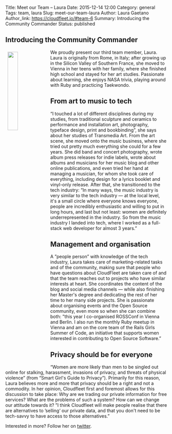 Title:  Meet our Team – Laura
Date: 2015-12-14 12:00
Category: general
Tags: team, laura
Slug: meet-our-team-laura
Author: Laura Gaetano
Author_link: https://cloudfleet.io/#team-6
Summary: Introducing the Community Commander
Status: published

## Introducing the Community Commander

<img class="intro-image" src="{filename}/img/Laura.png" style="float: left; width: 25%; margin: 0.5em">

We proudly present our third team member, Laura. Laura is originally from Rome, in Italy; after growing up in the Silicon Valley of Southern France, she moved to Vienna in her teens with her family, where she finished high school and stayed for her art studies. Passionate about learning, she enjoys NASA trivia, playing around with Ruby and practicing Taekwondo.

## From art to music to tech
“I touched a lot of different disciplines during my studies, from traditional sculpture and ceramics to performance and installation art, photography, typeface design, print and bookbinding”, she says about her studies of Transmedia Art. From the art scene, she moved onto the music business, where she tried out pretty much everything she could for a few years. She did band and concert photography, wrote album press releases for indie labels, wrote about albums and musicians for her music blog and other online publications, and even tried her hand at managing a musician, for whom she took care of everything, including design for a lyrics booklet and vinyl-only release.
After that, she transitioned to the tech industry: ”In many ways, the music industry is very similar to the tech industry — at the local level, it's a small circle where everyone knows everyone, people are incredibly enthusiastic and willing to put in long hours, and last but not least: women are definitely underrepresented in the industry. So from the music industry I landed into tech, where I worked as a full-stack web developer for almost 3 years.”

## Management and organisation
A ”people person” with knowledge of the tech industry, Laura takes care of marketing-related tasks and of the community, making sure that people who have questions about CloudFleet are taken care of and that the team reaches out to projects who have similar interests at heart. She coordinates the content of the blog and social media channels — while also finishing her Master's degree and dedicating the rest of her time to her many side projects. She is passionate about organising events and the Open Source community, even more so when she can combine both: ”this year I co-organised ROSSConf in Vienna and Berlin. I also run the monthly Ruby meetup in Vienna and am on the core team of the Rails Girls Summer of Code, an initiative that supports women interested in contributing to Open Source Software.”

## Privacy should be for everyone
“Women are more likely than men to be singled out online for stalking, harassment, invasions of privacy, and threats of physical violence” (from “Smart Girl's Guide to Privacy”). Primarily for this reason, Laura believes more and more that privacy should be a right and not a commodity. In her opinion, Cloudfleet first and foremost allows for this discussion to take place: Why are we trading our private information for free services? What are the problems of such a system? How can we change our attitude towards it?
”I think Cloudfleet will make people realise that there are alternatives to ’selling‘ our private data, and that you don't need to be tech-savvy to have access to those alternatives.”

Interested in more? Follow her on [twitter](https://twitter.com/alicetragedy).
